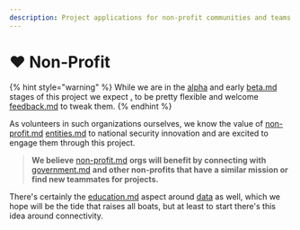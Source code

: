 ```yaml
---
description: Project applications for non-profit communities and teams.
---
```


# ❤ Non-Profit

{% hint style="warning" %}
While we are in the [alpha](../../release-notes/alpha/ "mention") and early [beta.md](../../release-notes/beta.md "mention") stages of this project we expect [.](./ "mention") to be pretty flexible and welcome [feedback.md](../feedback.md "mention") to tweak them.
{% endhint %}

As volunteers in such organizations ourselves, we know the value of [non-profit.md](non-profit.md "mention") [entities.md](../elements/data/entities.md "mention") to national security innovation and are excited to engage them through this project.

> **We believe** [non-profit.md](non-profit.md "mention") **orgs will benefit by connecting with** [government.md](government.md "mention") **and other non-profits that have a similar mission or find new teammates for projects.**

There's certainly the [education.md](../goals/education.md "mention") aspect around [data](../elements/data/ "mention") as well, which we hope will be the tide that raises all boats, but at least to start there's this idea around connectivity.
